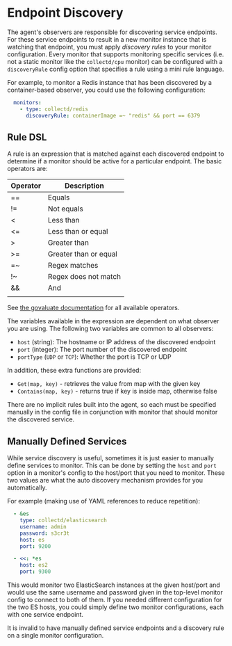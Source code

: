 # Endpoint Discovery

The agent's observers are responsible for discovering service endpoints.  For
these service endpoints to result in a new monitor instance that is watching
that endpoint, you must apply _discovery rules_ to your monitor configuration.
Every monitor that supports monitoring specific services (i.e. not a static
monitor like the `collectd/cpu` monitor) can be configured with a
`discoveryRule` config option that specifies a rule using a mini rule language.

For example, to monitor a Redis instance that has been discovered by a
container-based observer, you could use the following configuration:

```yaml
  monitors:
    - type: collectd/redis
      discoveryRule: containerImage =~ "redis" && port == 6379
```

## Rule DSL

A rule is an expression that is matched against each discovered endpoint to
determine if a monitor should be active for a particular endpoint. The basic
operators are:

| Operator | Description |
| --- | --- |
| == | Equals |
| != | Not equals |
| < | Less than |
| <= | Less than or equal |
| > | Greater than |
| >= | Greater than or equal |
| =~ | Regex matches |
| !~ | Regex does not match |
| && | And |
| || | Or | 

See [the govaluate
documentation](https://github.com/Knetic/govaluate/blob/master/MANUAL.md) for
all available operators.

The variables available in the expression are dependent on what observer you
are using.  The following two variables are common to all observers:

 - `host` (string): The hostname or IP address of the discovered endpoint
 - `port` (integer): The port number of the discovered endpoint
 - `portType` (`UDP` or `TCP`): Whether the port is TCP or UDP

In addition, these extra functions are provided:

 - `Get(map, key)` - retrieves the value from map with the given key
 - `Contains(map, key)` - returns true if key is inside map, otherwise false

There are no implicit rules built into the agent, so each must be specified
manually in the config file in conjunction with monitor that should monitor the
discovered service.


## Manually Defined Services

While service discovery is useful, sometimes it is just easier to manually
define services to monitor.  This can be done by setting the `host` and
`port` option in a monitor's config to the host/port that you need to
monitor.  These two values are what the auto discovery mechanism provides for
you automatically.

For example (making use of YAML references to reduce repetition):

```yaml
  - &es
    type: collectd/elasticsearch
    username: admin
    password: s3cr3t
    host: es
    port: 9200

  - <<: *es
    host: es2
    port: 9300
```

This would monitor two ElasticSearch instances at the given host/port and would
use the same username and password given in the top-level monitor config to
connect to both of them.  If you needed different configuration for the two ES
hosts, you could simply define two monitor configurations, each with one
service endpoint.

It is invalid to have manually defined service endpoints and a discovery rule
on a single monitor configuration.
